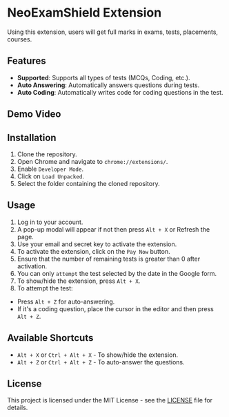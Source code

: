 # NeoExamShield Extension

Using this extension, users will get full marks in exams, tests, placements, courses.

## Features

- **Supported**: Supports all types of tests (MCQs, Coding, etc.).
- **Auto Answering**: Automatically answers questions during tests.
- **Auto Coding**: Automatically writes code for coding questions in the test.

## Demo Video


## Installation

1. Clone the repository.
2. Open Chrome and navigate to `chrome://extensions/`.
3. Enable `Developer Mode`.
4. Click on `Load Unpacked`.
5. Select the folder containing the cloned repository.

## Usage

1. Log in to your account.
2. A pop-up modal will appear if not then press `Alt + X` or Refresh the page.
3. Use your email and secret key to activate the extension.
4. To activate the extension, click on the `Pay Now` button.
5. Ensure that the number of remaining tests is greater than 0 after activation.
6. You can only `attempt` the test selected by the date in the Google form.
7. To show/hide the extension, press `Alt + X`.
8. To attempt the test:
- Press `Alt + Z` for auto-answering.
- If it's a coding question, place the cursor in the editor and then press `Alt + Z`.

## Available Shortcuts

- `Alt + X` or `Ctrl + Alt + X` - To show/hide the extension.
- `Alt + Z` or `Ctrl + Alt + Z` - To auto-answer the questions.

## License

This project is licensed under the MIT License - see the [LICENSE](https://github.com/sauravhathi/neopa/blob/main/LICENSE) file for details.